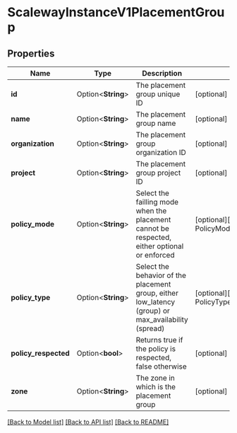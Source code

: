 # ScalewayInstanceV1PlacementGroup

## Properties

Name | Type | Description | Notes
------------ | ------------- | ------------- | -------------
**id** | Option<**String**> | The placement group unique ID | [optional]
**name** | Option<**String**> | The placement group name | [optional]
**organization** | Option<**String**> | The placement group organization ID | [optional]
**project** | Option<**String**> | The placement group project ID | [optional]
**policy_mode** | Option<**String**> | Select the failling mode when the placement cannot be  respected, either optional or enforced | [optional][default to PolicyMode_Optional]
**policy_type** | Option<**String**> | Select the behavior of the placement group, either low_latency (group) or max_availability (spread) | [optional][default to PolicyType_MaxAvailability]
**policy_respected** | Option<**bool**> | Returns true if the policy is respected, false otherwise | [optional]
**zone** | Option<**String**> | The zone in which is the placement group | [optional]

[[Back to Model list]](../README.md#documentation-for-models) [[Back to API list]](../README.md#documentation-for-api-endpoints) [[Back to README]](../README.md)


